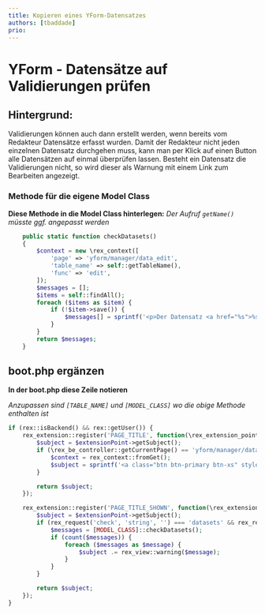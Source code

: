 ```yaml
---
title: Kopieren eines YForm-Datensatzes
authors: [tbaddade]
prio:
---
```


# YForm - Datensätze auf Validierungen prüfen

## Hintergrund:

Validierungen können auch dann erstellt werden, wenn bereits vom Redakteur Datensätze erfasst wurden. Damit der Redakteur nicht jeden einzelnen Datensatz durchgehen muss, kann man per Klick auf einen Button alle Datensätzen auf einmal überprüfen lassen. Besteht ein Datensatz die Validierungen nicht, so wird dieser als Warnung mit einem Link zum Bearbeiten angezeigt.

### Methode für die eigene Model Class

**Diese Methode in die Model Class hinterlegen:**
_Der Aufruf `getName()` müsste ggf. angepasst werden_

```php
    public static function checkDatasets()
    {
        $context = new \rex_context([
            'page' => 'yform/manager/data_edit',
            'table_name' => self::getTableName(),
            'func' => 'edit',
        ]);
        $messages = [];
        $items = self::findAll();
        foreach ($items as $item) {
            if (!$item->save()) {
                $messages[] = sprintf('<p>Der Datensatz <a href="%s">%s</a> hat folgende Fehler</p><ul><li>%s</li></ul>', $context->getUrl(['data_id' => $item->getId()]), $item->getName(), implode('</li><li>', $item->getMessages()));
            }
        }
        return $messages;
    }
```

## boot.php ergänzen

**In der boot.php diese Zeile notieren**

_Anzupassen sind `[TABLE_NAME]` und `[MODEL_CLASS]` wo die obige Methode enthalten ist_
```php
if (rex::isBackend() && rex::getUser()) {
    rex_extension::register('PAGE_TITLE', function(\rex_extension_point $extensionPoint) {
        $subject = $extensionPoint->getSubject();
        if (\rex_be_controller::getCurrentPage() == 'yform/manager/data_edit' && rex_request('table_name') == '[TABLE_NAME]') {
            $context = rex_context::fromGet();
            $subject = sprintf('<a class="btn btn-primary btn-xs" style="float: right;" href="%s">Datensätze überprüfen</a>', $context->getUrl(['check' => 'datasets'])).$subject;
        }

        return $subject;
    });

    rex_extension::register('PAGE_TITLE_SHOWN', function(\rex_extension_point $extensionPoint) {
        $subject = $extensionPoint->getSubject();
        if (rex_request('check', 'string', '') === 'datasets' && rex_request('table_name') == '[TABLE_NAME]') {
            $messages = [MODEL_CLASS]::checkDatasets();
            if (count($messages)) {
                foreach ($messages as $message) {
                    $subject .= rex_view::warning($message);
                }
            }
        }

        return $subject;
    });
}
```
